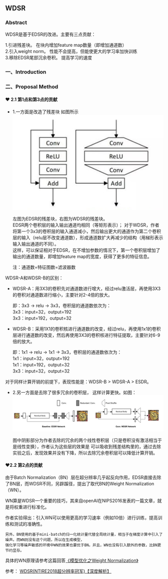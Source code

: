 ## WDSR
### Abstract
WDSR是基于EDSR的改进。主要有三点贡献：

1.引进残差块。 在块内增加feature map数量（即增加通道数）\
2.引入weight norm。 性能不会提高，但能使更大的学习率加快训练\
3.移除EDSR尾部沉余卷积。 提高学习的速度

### 一、Introduction

### 二、Proposal Method
#### ❤️ 2.1 第1点和第3点的贡献
* 1.一方面是改造了残差块
  如图所示
  ![](https://raw.githubusercontent.com/YUTING0907/PicGo/main/img20230730165725.png)

  左图为EDSR的残差块，右图为WDSR的残差块。\
  EDSR两个卷积层的输入输出通道均相同（等矩形表示）；
  对于WDSR，作者将第一个3x3的卷积层的输入通道减小，然后输出更大的通道作为第二个卷积层的输入（relu层不改变通道数），形成通道数扩大再减少的结构（用梯形表示输入输出通道的不同）。\
  这样，可以保证相对于EDSR，在不增加参数的情况下，第一个卷积层增加了输出的通道数量，即增加feature map的宽度，获得了更多的特征信息。

  注：通道数=特征图数=滤波器数

WDSR-A和WDSR-B的区别：
 * WDSR-A：用3X3的卷积先对通道数进行增大，经过relu激活层，再使用3X3的卷积对通道数进行缩小，主要针对2-4倍的放大。

   即：3x3 -> relu -> 3x3，卷积层的通道数依次为：\
​      3x3：input=32，output=192\
     3x3：input=192，output=32

 * WDSR-B：采用1X1的卷积核进行通道数的改变，经过relu，再使用1x1的卷积层进行通道数的改变，然后再使用3X3的卷积核进行特征提取，主要针对6-9倍的放大。

   即：1x1 -> relu -> 1x1 -> 3x3，卷积层的通道数依次为：\
​      1x1：input=32，output=192\
​      1x1：input=192，output=32\
​      3x3：input=32，output=32

  对于同样计算开销的前提下，表现性能是：WDSR-B > WDSR-A > ESDR。


* 2.另一方面是去除了很多冗余的卷积层，
  这样计算更快。如图：
  ![](https://raw.githubusercontent.com/YUTING0907/PicGo/main/img20230730171624.png)

  图中阴影部分为作者去除的冗余的两个线性卷积层（只是卷积没有激活相当于是线性变换），作者认为这些层的效果是   可以吸收到残差结构里的，通过去除实验之后，发现效果并没有下降，所以去除冗余卷积层可以降低计算开销。

#### ❤️2.2 第2点的贡献
由于Batch Normalization（BN）层在超分辨率几乎起反向作用，EDSR直接去除了BN层，而WDSR不同，另辟蹊径，提出了取代BN的Weight Normalization（WN）。

WN算是WDSR一个重要的技巧，其来自openAI在NIPS2016发表的一篇文章，就是将权重进行标准化。

作者实验得出：引入WN可以使用更高的学习速率（例如10倍）进行训练，提高训练和测试的准确性。

```
另外，BN使用的基于mini-batch的归一化统计量代替全局统计量，相当于在梯度计算中引入了噪声。而WN则没有这个问题，所以在生成模型，
强化学习等噪声敏感的环境中WN的效果也要优于BN。并且，WN也没有引入额外的参数，比BN更节约显存。
```

具体的WN原理请参考这篇回答[《模型优化之Weight Normalization》](https://zhuanlan.zhihu.com/p/55102378)

参考：
[WDSR(NTIRE2018超分辨率冠军)【深度解析】](https://blog.csdn.net/leviopku/article/details/85048846)



